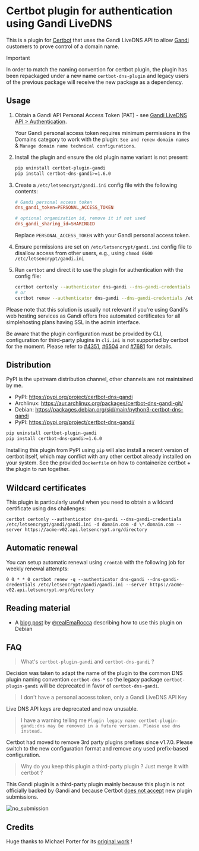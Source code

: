 # Certbot plugin for authentication using Gandi LiveDNS

This is a plugin for [Certbot](https://certbot.eff.org/) that uses the Gandi
LiveDNS API to allow [Gandi](https://www.gandi.net/)
customers to prove control of a domain name.

> [!IMPORTANT]  
> In order to match the naming convention for certbot plugin, the plugin has been repackaged under a new name `certbot-dns-plugin` and legacy users of the previous package will receive the new package as a dependency.

## Usage

1. Obtain a Gandi API Personal Access Token (PAT) - see [Gandi LiveDNS API > Authentication](https://api.gandi.net/docs/authentication/).
  
   Your Gandi personal access token requires minimum permissions in the Domains category to work with the plugin: `See and renew domain names` & `Manage domain name technical configurations`.

2. Install the plugin and ensure the old plugin name variant is not present:
   ```sh
   pip uninstall certbot-plugin-gandi
   pip install certbot-dns-gandi>=1.6.0
   ```
   
3. Create a `/etc/letsencrypt/gandi.ini` config file with the following contents:
   ```conf
   # Gandi personal access token
   dns_gandi_token=PERSONAL_ACCESS_TOKEN

   # optional organization id, remove it if not used
   dns_gandi_sharing_id=SHARINGID
   ```
   Replace `PERSONAL_ACCESS_TOKEN` with your Gandi personal access token.
  
4. Ensure permissions are set on `/etc/letsencrypt/gandi.ini` config file to disallow access from other users, e.g., using `chmod 0600 /etc/letsencrypt/gandi.ini`

5. Run `certbot` and direct it to use the plugin for authentication with the config file:
   ```sh
   certbot certonly --authenticator dns-gandi --dns-gandi-credentials /etc/letsencrypt/gandi.ini -d example.com
   # or
   certbot renew --authenticator dns-gandi --dns-gandi-credentials /etc/letsencrypt/gandi.ini

Please note that this solution is usually not relevant if you're using Gandi's web hosting services as Gandi offers free automated certificates for all simplehosting plans having SSL in the admin interface.

Be aware that the plugin configuration must be provided by CLI, configuration for third-party plugins in `cli.ini` is not supported by certbot for the moment. Please refer to [#4351](https://github.com/certbot/certbot/issues/4351), [#6504](https://github.com/certbot/certbot/issues/6504) and [#7681](https://github.com/certbot/certbot/issues/7681) for details.

## Distribution

PyPI is the upstream distribution channel, other channels are not maintained by me.

* PyPI: https://pypi.org/project/certbot-dns-gandi
* Archlinux: https://aur.archlinux.org/packages/certbot-dns-gandi-git/
* Debian: https://packages.debian.org/sid/main/python3-certbot-dns-gandi
* PyPI: https://pypi.org/project/certbot-dns-gandi/

```sh
pip uninstall certbot-plugin-gandi
pip install certbot-dns-gandi>=1.6.0
```

Installing this plugin from PyPI using `pip` will also install a recent version of certbot itself, which may conflict with any other certbot already installed on your system. See the provided `Dockerfile` on how to containerize certbot + the plugin to run together.

## Wildcard certificates

This plugin is particularly useful when you need to obtain a wildcard certificate using dns challenges:

```
certbot certonly --authenticator dns-gandi --dns-gandi-credentials /etc/letsencrypt/gandi/gandi.ini -d domain.com -d \*.domain.com --server https://acme-v02.api.letsencrypt.org/directory
```

## Automatic renewal

You can setup automatic renewal using `crontab` with the following job for weekly renewal attempts:

```
0 0 * * 0 certbot renew -q --authenticator dns-gandi --dns-gandi-credentials /etc/letsencrypt/gandi/gandi.ini --server https://acme-v02.api.letsencrypt.org/directory
```

## Reading material

* A [blog post](https://www.linux.it/~ema/posts/letsencrypt-the-manual-plugin-is-not-working/) by [@realEmaRocca](https://twitter.com/realEmaRocca) describing how to use this plugin on Debian

## FAQ

> What's `certbot-plugin-gandi` and `certbot-dns-gandi` ?

Decision was taken to adapt the name of the plugin to the common DNS plugin naming convention `certbot-dns-*` so the legacy package `certbot-plugin-gandi` will be deprecated in favor of `certbot-dns-gandi`.

> I don't have a personal access token, only a Gandi LiveDNS API Key

Live DNS API keys are deprecated and now unusable.

> I have a warning telling me `Plugin legacy name certbot-plugin-gandi:dns may be removed in a future version. Please use dns instead.`

Certbot had moved to remove 3rd party plugins prefixes since v1.7.0. Please switch to the new configuration format and remove any used prefix-based configuration.

> Why do you keep this plugin a third-party plugin ? Just merge it with certbot ?

This Gandi plugin is a third-party plugin mainly because this plugin is not officially backed by Gandi and because Certbot [does not accept](https://certbot.eff.org/docs/contributing.html?highlight=propagation#writing-your-own-plugin) new plugin submissions.

![no_submission](https://user-images.githubusercontent.com/2095991/101479748-fd9da280-3952-11eb-884f-491470718f4d.png)

## Credits

Huge thanks to Michael Porter for its [original work](https://gitlab.com/sudoliyang/certbot-plugin-gandi) !
